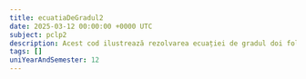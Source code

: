 ```yaml
---
title: ecuatiaDeGradul2
date: 2025-03-12 00:00:00 +0000 UTC
subject: pclp2
description: Acest cod ilustrează rezolvarea ecuației de gradul doi folosind formula generală. Se calculează discriminantul pentru a determina natura rădăcinilor: reale distincte, complexe conjugate sau una reală dublă.
tags: []
uniYearAndSemester: 12
---
```


